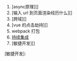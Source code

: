 1. [async原理][]
2. [输入 url 到页面渲染经历什么][]
3. [跨域][]
4. [vue 的点击劫持][]
5. webpack 打包
6. [持续集成][持续集成]
7. [敏捷开发][]



[持续集成]: http://www.ruanyifeng.com/blog/2015/09/continuous-integration.html
[敏捷开发]: